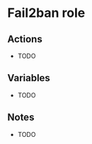 Fail2ban role
=============

Actions
-------

- TODO

Variables
---------

- TODO

Notes
-----

- TODO

